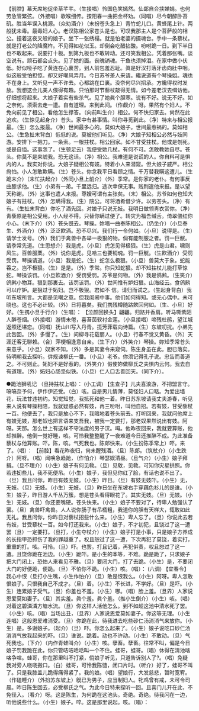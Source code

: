 <!-- { "loadSidebar": true } -->
【前腔】幕天席地促坐草芊芊。（生接唱）怜国色笑嫣然。仙郞自合挟婵娟。也何劳急管繁弦。（外接唱）歌喉细传。按阳春一曲把金杯劝。（同唱）尽今朝醉卧苔矶。胜当年误入桃源。（众劝酒介）（末扮苍头急上）靑竹蛇儿口。黄蜂尾上针。两般犹未毒。最毒妇人心。老汉陈相公家苍头是也。可叹我那主人是个菩萨般的相公。撞着这夜叉般的娘子。坐下一张绣榻。就是怕老婆的摄魂台。手中一条藜杖。就是打老公的降魔杵。不见得如花似玉。却倒会吃醋拈酸。吩咐跪一日。到下半日也不敢起来。说要打十板。到第九板也不敢转动。还可笑我相公。凭着那张嘴。谈空说有。顽石都会点头。见了她的面。丧魄销魂。干鱼也须掉泪。在家中做小伏低。好似哑子吃了黄连在心裏苦。到人前包羞忍耻。眞是好汉打落牙齿向肚中咽。似这般受怕担惊。却又好嘲风弄月。今日苏爷差人来请。纔说道有个琴操姐。魂也不在身上。又听见一声不许去。心都跳在口裏。没奈何尽兴招承。方纔得权时发放。我想这会儿美人偎得有趣。只怕那时节藜杖敲得无情。如今差老汉去缉访他。仔细想将起来。大娘子着实有些杀气。见了她眞个胆寒。说有不好。说无不好。如之奈何。须索去走一遭。自有道理。来到此间。（作觑介）呀。果然有个妇人。不免向前见了相公。看他怎生撑答。（向前叫生介）相公。何不快归家去。尙然在此追欢。（生惊见起身介）苍头。家中有甚事情。叫你寻觅到此。（净）特来与相公报最。（生）怎么报最。（净）世间最多心的。莫如大娘子。世间最惹祸的。莫如相公。（生急扯末背白）低低的说。莫被他们听见。（净）大娘子知相公必然与妓同游。安排下一把刀。一条索。一根拄杖。相公回家。如不甘受拄杖。他或是刎死。或是自缢。这事怎了。（生顿足云）我便受她几杖。有何不可。怎敢教她自尽。苍头。你莫不是来諕我。恐无这话。（净）相公。我难道是说谎的人。你自料可是惧内的人。我实对你说。大娘子疑相公有妓。特着小人来潜窥。但大娘子威严。相公尙怕。小人怎敢欺瞒。（生）苍头。你念我平日看顾之情。千万替我瞒这遭儿。（生跪末介）（末忙扶起介）（外同小旦上前介）（外）季常。是你家的老仆。有何事反曲膝求他。（生）小弟有一弟。千里远归。途次幸保无事。贱荆遣他来报。是以望天称谢。（外）这事也遣人来报。尊嫂可谓有主张矣。（末）相公。苏爷如何也知大娘子有拄杖。（外）怎瞒得我。（生）院公。可将酒肴借少许。以劳苍头。（净）有有。（生扯末背白）你吃了酒先回。对娘子只说无妓。我明日做领靑衣赏你。（净）靑藜原是相公受用。小人经不得。只替你瞒过便了。转灾为福吾缄舌。倚翠偎红你小心。（末下介）（外）苍头旣去。琴操。妳唱一曲奉陈相公。（仍坐介）（小旦奉生、外酒介）（外）泛泛飮酒。恐不尽兴。我们行一令何如。（小旦）说得是。（生）请学士发号。（外）我们于禽兽中各举一极狠的物。倘有能制服之者。罚一巨觥。请季常先道。（生思想介）我是虎。（小旦）虎怎见得极狠。（生）虎是山君。啸则风生。百兽服栗。（外）说你是虎。见哈三也要销魂。罚一巨觥。（生飮酒介）受罚受罚。琴操请道。（小旦）我是蛇。（生）蛇怎么极狠。（小旦）兽莫大于象。蛇能呑之。岂不极狠。（生）是是。（外）季常。你只知蛇狠。却不知拄杖儿能打草惊蛇。琴操该罚。（小旦飮酒介）受罚受罚。苏爷是何物。（外）我是鸧鹒。（生笑介）鸧鹒小物耳。狠到那裏去。该罚该罚。（外）世间惟有妒妇狠。山海经云。食鸧鹒可以疗妒。是狠过于妬妇。岂不极狠。君如不 
信。请归而试之。（生起身背白）我听东坡所言。大都是见嘲之意。但我闺阃中事。他们如何得知。或无心偶中。未可晓也。这也不必计较。（外）日将暮矣。我们携残樽随路飮回何如。（生、小旦）好好。（生携小旦手行介）（生唱）： 
【泣颜回换头】翩翩。归路并香肩。听马嘶紫陌人醉苍烟。（外接唱）游情未倦，喜苔茵软衬金莲。（小旦接唱）啼残杜鹃，望江城返照还堪恋。（同唱）抚山川写入丹靑。揽芳菲载向诗篇。（生）东坡叨扰。小弟先此吿回。（外）多慢了。（生）问柳寻花载丽人。（小旦）行春不觉又黄昏。（外）天涯迁客无聊赖。（合）萍梗相逢意自亲。（生下介）（外笑介）琴操。妳知季常苍头来意乎。（小旦）奴家不知。（外）多是其妻令来窥伺。陈生身虽在此。胆已落矣。待明朝我去探听。倂规谏柳氏一番。（小旦）老爷。你须记得孔子说。忠吿而善道之。不可则止。妬妇不是好惹的。（外笑介）假使妳做柳氏之夫惧内云何。我去自有道理。（外）妬妇心肠坚似铁。（小旦）仁人口舌善回天。（同下介）。 

●跪池狮吼记 
（旦持拄杖上唱）： 
(小工调) 
【生查子】儿夫喜浪游，不把盟言守。嗃嗃奈予何，伊作伊还受。（白）咳。自是男儿情薄，莫怪妇人口聒。为爱出墙花，玩法甘违初约。知觉知觉，我抵死和他一着。昨日苏东坡请我丈夫游春，听见来人说有琴操相陪，我就疑惑必然有妓，再三吩咐，叫他自招。若有妓，甘受藜杖一百。他便去了，我只是放心不下，我暗地着苍头前去。打听回来，我就问他席上有妓无妓，那老奴也把言语来支吾我，被我一定要打，那老奴果然说出有妓。阿呀。天那。怎么世上有这样不守法度的男子汉。呣。他昨夜回来，我就要算账，他却推醉。他倒一觉好睡，咳。可怜我整整醒了一夜难道今日还推醉不成。为此准备藜杖与他算账。吓。陈，咳。气死我也。陈郞快来。（小生扮陈季常上）吓。来了。（唱）： 
【前腔】看花昨夜归，尙未醒残酒。（旦）陈郞。（筑杖介）（小生跌介）阿呀。（唱）闻唤急趋跄，（作怕介）琴瑟娱清昼。（旦气介）（小生）娘子拜揖。（旦不理介）（小生）娘子有何见敎。（旦）见敎，见敎。可知你灾星拱照。你若违抝些儿，我不死便吊。（小生）娘子，我但见你红了脸，有话也说不出了。（旦）我且问你，昨日有妓无妓。（小生）昨日。（旦）有妓无妓吓。（小生）无，无妓。（旦）无妓。（小生）无妓。（旦）昨日坐在东坡右手穿藕色衫儿的是谁。（小生）娘子，昨日游人千丛万簇，想是苍头看得眼花了。其实无妓。（旦）无妓。（小生）无妓。（旦）你还要嘴硬。苍头快来。（小生）娘子不要对了，待卑人勉强认了罢。（旦）禽兽吓禽兽。人人说你肠子有吊桶粗，我道你的胆有天样大，辄敢如此无礼。我且问你，你昨日对藜杖招些什么来。（小生）卑人忘了。（旦）你说此去若有妓，甘受藜杖一百。如今打还我来。（小生）娘子，不才初犯，且饶过了这一遭罢（旦）一定要打。（旦打，小生夺杖介）（小生）娘子打是小事，只是娘子方养成的长指甲恐抓伤了我的罪越重了。权且恕过了这一遭，下次再犯了莫饶，着实打，重重的打。咳。可怜。（旦）吓。也罢。打且记着，再犯倂责，权且恕过了这一遭。且饶你跪在池边。（小生）跪吓。是小生的本等，不难。跪是跪了，只求娘子把大门闭上，恐怕人来看见不雅。（旦）要闭大门，打了去跪。（小生）是，不要闭大门的好便跪，便跪。（旦）不怕你不跪。（小生）咳。（唱）： 
(六调) 
【宜春令】我心中恨（旦打小生嘴，小生作怕介）（旦）敢是恨我么。（小生）阿呀。卑人怎敢恨娘子。只恨我自己不成才。（旦）着。（小生）不长进，不学好。（旦）是吓。（小生）连累娘子受气。（旦）你羞也不羞。（小生）哪。（唱）脸上羞。（旦界）人家说恩爱莫如妻子。（旦）其实羞。眞个羞。眞个羞。（推小生倒介）（小生）咳。（唱）对着这碧潾潾方塘水流。（旦）你这样人活他怎么。到不如趁这池中清水死了罢。（小生）咳。（唱）当场出丑，（旦界）人家说恩爱莫如妻子。你这等无理。（小生连唱）这般恩爱难消受。（旦）你跪在此，待我进去吃些砂仁汤消消气来放你。（小生）是。多谢娘子。（起介）（旦）吓。你怎么起来了。（小生）娘子说吃口砂仁汤消消气放我起来的吓。（旦）谁说。跪着。动也不许动。（小生）不敢动。（旦）气死我也。（下介）（内作青蛙叫介）（小生）咳。孽畜。孽畜。往常不叫，偏是今日娘子罚我跪在此，你只管咭咭咶咶叫一个不住。蛙哥，蛙哥。（唱）休得在清池咯咯争喧。蛙哥，你在那里叫不打紧，倘娘子听见，只道吿诉别人了?。（唱）免疑我对旁人哓哓搬口。（白）蛙哥，可怜我陈慥，闭口片时。（听介）好了，蛙哥不叫了。只是我膝盖儿跪得痛得紧了。我的娘。（唱）望娘行，大发慈悲，暂时宽宥。（作磕睡介）（外扮苏东坡上）旣已为男子，应当制妇人。牝鸡曾有戒，未可令司晨。昨日陈生回去，必受柳氏之气。为此今日特来探听一回。且喜门儿开在此，不免径入。（看介）呀。这是陈生，为何跪在这池头。奇绝。奇绝。待我闪在一边，听他说些什么。（小生）娘子。啐。这是那里说起。咳。（唱）： 

